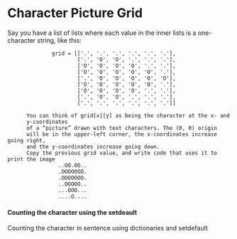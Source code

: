 <h1>Character Picture Grid</h1>
          <p>Say you have a list of lists where each value in the inner lists is a one-character
          string, like this:<p>
 
                  grid = [['.', '.', '.', '.', '.', '.'],
                          ['.', 'O', 'O', '.', '.', '.'],
                          ['O', 'O', 'O', 'O', '.', '.'],
                          ['O', 'O', 'O', 'O', 'O', '.'],
                          ['.', 'O', 'O', 'O', 'O', 'O'],
                          ['O', 'O', 'O', 'O', 'O', '.'],
                          ['O', 'O', 'O', 'O', '.', '.'],
                          ['.', 'O', 'O', '.', '.', '.'],
                          ['.', '.', '.', '.', '.', '.']]
   
          You can think of grid[x][y] as being the character at the x- and
          y-coordinates
          of a “picture” drawn with text characters. The (0, 0) origin
          will be in the upper-left corner, the x-coordinates increase going right,
          and the y-coordinates increase going down.
          Copy the previous grid value, and write code that uses it to print the image
                    ..OO.OO..
                    .OOOOOOO.
                    .OOOOOOO.
                    ..OOOOO..
                    ...OOO...
                    ....O....
<h4>Counting the character using the setdeault</h4>
<p>Counting the character in sentence using dictionaries and setdefault</p>
